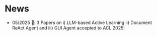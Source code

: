 # News

* 05/2025 :ocean:: 3 Papers on i) LLM-based Active Learning ii) Document ReAct Agent and iii) GUI Agent accepted to ACL 2025!
